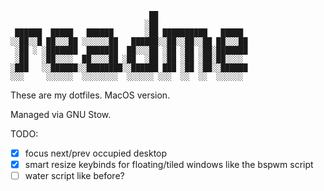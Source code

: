                                    ██                    
                                  ░██                    
     ██████  █████   ██████       ░██ ██████████   █████ 
    ░░██░░█ ██░░░██ ░░░░░░██   ██████░░██░░██░░██ ██░░░██
     ░██ ░ ░███████  ███████  ██░░░██ ░██ ░██ ░██░███████
     ░██   ░██░░░░  ██░░░░██ ░██  ░██ ░██ ░██ ░██░██░░░░ 
    ░███   ░░██████░░████████░░██████ ███ ░██ ░██░░██████
    ░░░     ░░░░░░  ░░░░░░░░  ░░░░░░ ░░░  ░░  ░░  ░░░░░░ 
These are my dotfiles. MacOS version.

Managed via GNU Stow.

TODO:
* [x] focus next/prev occupied desktop
* [x] smart resize keybinds for floating/tiled windows like the bspwm script
* [ ] water script like before?
